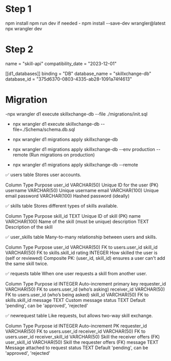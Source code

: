 # Step 1 
npm install
npm run dev
if needed - npm install --save-dev wrangler@latest
            npx wrangler dev

# Step 2
name = "skill-api"
compatibility_date = "2023-12-01"

[[d1_databases]]
binding = "DB"
database_name = "skillxchange-db"
database_id = "375d6370-0803-4335-ab28-1091a74f4613"


# Migration
-npx wrangler d1 execute skillxchange-db --file ./migrations/init.sql

-  npx wrangler d1 execute skillxchange-db --file=./Schema/schema.db.sql

-  npx wrangler d1 migrations apply skillxchange-db

-  npx wrangler d1 migrations apply skillxchange-db --env production --remote  (Run migrations on production)

-  npx wrangler d1 migrations apply skillxchange-db --remote



✅ users table
Stores user accounts.

Column	  Type	        Purpose
user_id	   VARCHAR(50)	Unique ID for the user (PK)
username	VARCHAR(50)	Unique username
email	    VARCHAR(100)	Unique email
password	VARCHAR(100)	Hashed password (ideally)


✅ skills table
Stores different types of skills available.

Column	Type	Purpose
skill_id	TEXT	Unique ID of skill (PK)
name	VARCHAR(100)	Name of the skill (must be unique)
description	TEXT	Description of the skill



✅ user_skills table
Many-to-many relationship between users and skills.

Column	Type	Purpose
user_id	VARCHAR(50)	FK to users.user_id
skill_id	VARCHAR(50)	FK to skills.skill_id
rating	INTEGER	How skilled the user is (self or reviewed)
Composite PK: (user_id, skill_id) ensures a user can't add the same skill twice.


✅ requests table
When one user requests a skill from another user.

Column	Type	Purpose
id	INTEGER	Auto-increment primary key
requester_id	VARCHAR(50)	FK to users.user_id (who’s asking)
receiver_id	VARCHAR(50)	FK to users.user_id (who’s being asked)
skill_id	VARCHAR(50)	FK to skills.skill_id
message	TEXT	Custom message
status	TEXT	Default 'pending', can be 'approved', 'rejected'



✅ newrequest table
Like requests, but allows two-way skill exchange.

Column	Type	Purpose
id	   INTEGER   	Auto-increment PK
requester_id	VARCHAR(50)	FK to users.user_id
receiver_id  	VARCHAR(50)	FK to users.user_id
receiver_skill_id	VARCHAR(50)	Skill the receiver offers (FK)
user_skill_id	VARCHAR(50)	Skill the requester offers (FK)
message	TEXT	Message attached to request
status	TEXT	Default 'pending', can be 'approved', 'rejected'